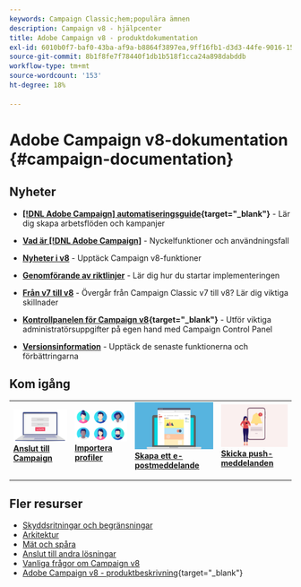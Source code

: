 ```yaml
---
keywords: Campaign Classic;hem;populära ämnen
description: Campaign v8 - hjälpcenter
title: Adobe Campaign v8 - produktdokumentation
exl-id: 6010b0f7-baf0-43ba-af9a-b8864f3897ea,9ff16fb1-d3d3-44fe-9016-15abffdbc74e
source-git-commit: 8b1f8fe7f78440f1db1b518f1cca24a898dabddb
workflow-type: tm+mt
source-wordcount: '153'
ht-degree: 18%

---
```


# Adobe Campaign v8-dokumentation {#campaign-documentation}

<!--![](assets/banner-documentationv8.png) -->

## Nyheter

* **[[!DNL Adobe Campaign] automatiseringsguide](https://experienceleague.adobe.com/docs/campaign/automation/home.html){target="_blank"}** - Lär dig skapa arbetsflöden och kampanjer

* **[Vad är [!DNL Adobe Campaign]](start/get-started.md)** - Nyckelfunktioner och användningsfall

* **[Nyheter i v8](start/whats-new.md)** - Upptäck Campaign v8-funktioner

* **[Genomförande av riktlinjer](start/implement.md)**  - Lär dig hur du startar implementeringen

* **[Från v7 till v8](start/v7-to-v8.md)** - Övergår från Campaign Classic v7 till v8? Lär dig viktiga skillnader

* **[Kontrollpanelen för Campaign v8](https://experienceleague.adobe.com/docs/control-panel/using/discover-control-panel/key-features.html){target="_blank"}** - Utför viktiga administratörsuppgifter på egen hand med Campaign Control Panel

* **[Versionsinformation](start/release-notes.md)** - Upptäck de senaste funktionerna och förbättringarna


## Kom igång


<table style="table-layout:fixed"><tr style="border: 0;">
<td>
<a href="start/connect.md">
<img alt="Anslut till Campaign v8" src="start/assets/do-not-localize/login.jpeg">
</a>
<div><a href="start/connect.md"><strong>Anslut till Campaign</strong>
</div>
<p>
</td>
<td>
<a href="start/import.md">
<img alt="Importera profiler" src="start/assets/do-not-localize/profiles.jpeg">
</a>
<div>
<a href="start/import.md"><strong>Importera profiler</strong></a>
</div>
<p>
</td>
<td>
<a href="start/create-message.md">
<img alt="Skapa ett e-postmeddelande" src="start/assets/do-not-localize/email-design.jpeg">
</a>
<div>
<a href="start/create-message.md"><strong>Skapa ett e-postmeddelande</strong></a>
</div>
<p></td>
<td>
<a href="send/push.md">
<img alt="Skicka push-meddelanden" src="start/assets/do-not-localize/push-send.jpeg">
</a>
<div>
<a href="send/push.md"><strong>Skicka push-meddelanden</strong></a>
</div>
<p>
</td>
</tr></table>


## Fler resurser

* [Skyddsritningar och begränsningar](start/ac-guardrails.md)
* [Arkitektur](architecture/architecture.md)
* [Mät och spåra](reporting/gs-reporting.md)
* [Anslut till andra lösningar](connect/integration.md)
* [Vanliga frågor om Campaign v8](start/campaign-faq.md)
* [Adobe Campaign v8 - produktbeskrivning](https://helpx.adobe.com/legal/product-descriptions/adobe-campaign-managed-cloud-services.html){target="_blank"}
